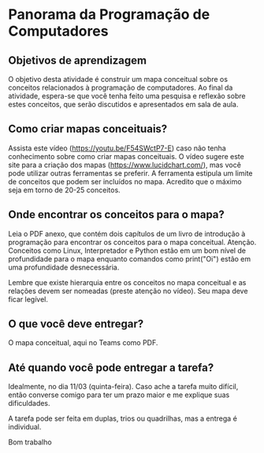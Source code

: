 # Panorama da Programação de Computadores

## Objetivos de aprendizagem

O objetivo desta atividade é construir um mapa conceitual sobre os conceitos relacionados à programação de computadores. Ao final da atividade, espera-se que você tenha feito uma pesquisa e reflexão sobre estes conceitos, que serão discutidos e apresentados em sala de aula.

## Como criar mapas conceituais?

Assista este vídeo (https://youtu.be/F54SWctP7-E) caso não tenha conhecimento sobre como criar mapas conceituais. O vídeo sugere este site para a criação dos mapas (https://www.lucidchart.com/), mas você pode utilizar outras ferramentas se preferir. A ferramenta estipula um limite de conceitos que podem ser incluídos no mapa. Acredito que o máximo seja em torno de 20-25 conceitos.

## Onde encontrar os conceitos para o mapa?

Leia o PDF anexo, que contém dois capítulos de um livro de introdução à programação para encontrar os conceitos para o mapa conceitual. Atenção. Conceitos como Linux, Interpretador e Python estão em um bom nível de profundidade para o mapa enquanto comandos como print("Oi") estão em uma profundidade desnecessária.

Lembre que existe hierarquia entre os conceitos no mapa conceitual e as relações devem ser nomeadas (preste atenção no vídeo). Seu mapa deve ficar legível.


## O que você deve entregar?
O mapa conceitual, aqui no Teams como PDF.

## Até quando você pode entregar a tarefa?

Idealmente, no dia 11/03 (quinta-feira). Caso ache a tarefa muito difícil, então converse comigo para ter um prazo maior e me explique suas dificuldades.

A tarefa pode ser feita em duplas, trios ou quadrilhas, mas a entrega é individual.

Bom trabalho
